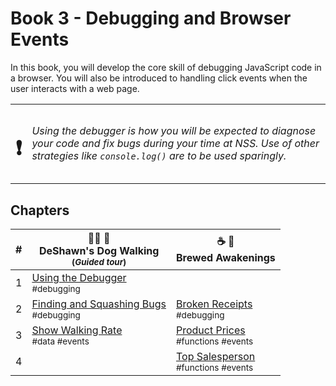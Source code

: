 # Book 3 - Debugging and Browser Events

In this book, you will develop the core skill of debugging JavaScript code in a browser. You will also be introduced to handling click events when the user interacts with a web page.

| | |
|:---:|:---|
| <h1>&#x2757;</h1> |  _Using the debugger is how you will be expected to diagnose your code and fix bugs during your time at NSS. Use of other strategies like `console.log()` are to be used sparingly._ |


## Chapters

| # | 🐕‍🦺 🐩 <br/> DeShawn's Dog Walking <br/><sub>(_Guided tour_)</sub> | ☕️ 🧁 <br/> Brewed Awakenings |
|--|--|--|
| 1 | [Using the Debugger](./chapters/DEBUGGING_INTRO.md) <br/> <sub style="font-size:0.85rem;">#debugging</sub> |  |
| 2 | [Finding and Squashing Bugs](./chapters/DD_DEBUGGING.md) <br/> <sub style="font-size:0.85rem;">#debugging</sub> | [Broken Receipts](./chapters/BA_DEBUGGING.md) <br/> <sub style="font-size:0.85rem;">#debugging</sub> |
| 3 | [Show Walking Rate](./chapters/DD_EVENT_LISTENER.md) <br/> <sub style="font-size:0.85rem;">#data #events</sub> | [Product Prices](./chapters/BA_PRODUCT_CLICK.md) <br/> <sub style="font-size:0.85rem;">#functions #events</sub> |
| 4 |  | [Top Salesperson](./chapters/BA_EMPLOYEE_CLICK.md) <br/> <sub style="font-size:0.85rem;">#functions #events</sub> |